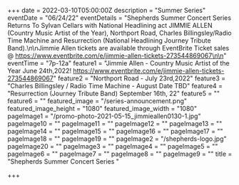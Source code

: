 +++
date = 2022-03-10T05:00:00Z
description = "Summer Series"
eventDate = "06/24/22"
eventDetails = "Shepherds Summer Concert Series Returns To Sylvan Cellars with National Headlining act JIMMIE ALLEN (Country Music Artist of the Year), Northport Road, Charles Billingsley/Radio Time Machine and Resurrection (National Headlining Journey Tribute Band).\n\nJimmie Allen tickets are available through EventBrite Ticket sales @ https://www.eventbrite.com/e/jimmie-allen-tickets-273544869067\n\n"
eventTime = "7p-12a"
feature1 = "Jimmie Allen - Country Music Artist of the Year June 24th,2022! https://www.eventbrite.com/e/jimmie-allen-tickets-273544869067"
feature2 = "Northport Road - July 23rd,2022"
feature3 = "Charles Billingsley / Radio Time Machine - August Date TBD"
feature4 = "Resurrection (Journey Tribute Band) September 16th, 22"
feature5 = ""
feature6 = ""
featured_image = "/series-announcement.png"
featured_image_height = "1080"
featured_image_width = "1080"
pageImage1 = "/promo-photo-2021-05-15_jimmieallen0130-1.jpg"
pageImage10 = ""
pageImage11 = ""
pageImage12 = ""
pageImage13 = ""
pageImage14 = ""
pageImage15 = ""
pageImage16 = ""
pageImage17 = ""
pageImage18 = ""
pageImage19 = ""
pageImage2 = "/shepherds-logo.jpg"
pageImage20 = ""
pageImage3 = ""
pageImage4 = ""
pageImage5 = ""
pageImage6 = ""
pageImage7 = ""
pageImage8 = ""
pageImage9 = ""
title = "Shepherds Summer Concert Series "

+++
